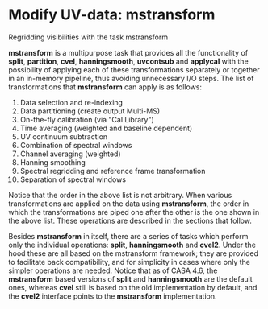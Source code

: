 

# Modify UV-data: mstransform 

Regridding visibilities with the task mstransform

**mstransform** is a multipurpose task that provides all the functionality of **split**, **partition**, **cvel**, **hanningsmooth**, **uvcontsub** and **applycal** with the possibility of applying each of these transformations separately or together in an in-memory pipeline, thus avoiding unnecessary I/O steps. The list of transformations that **mstransform** can apply is as follows:

1.  Data selection and re-indexing
2.  Data partitioning (create output Multi-MS)
3.  On-the-fly calibration (via "Cal Library")
4.  Time averaging (weighted and baseline dependent)
5.  UV continuum subtraction
6.  Combination of spectral windows
7.  Channel averaging (weighted)
8.  Hanning smoothing
9.  Spectral regridding and reference frame transformation
10. Separation of spectral windows

Notice that the order in the above list is not arbitrary. When various transformations are applied on the data using **mstransform**, the order in which the transformations are piped one after the other is the one shown in the above list. These operations are described in the sections that follow.

Besides **mstransform** in itself, there are a series of tasks which perform only the individual operations: **split**, **hanningsmooth** and **cvel2**. Under the hood these are all based on the mstransform framework; they are provided to facilitate back compatibility, and for simplicity in cases where only the simpler operations are needed.  Notice that as of CASA 4.6, the **mstransform** based versions of **split** and **hanningsmooth** are the default ones, whereas **cvel** still is based on the old implementation by default, and the **cvel2** interface points to the **mstransform** implementation.

